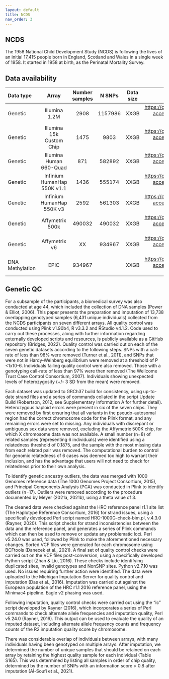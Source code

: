 ```yaml
---
layout: default
title: NCDS
nav_order: 3
---
```


## NCDS

The 1958 National Child Development Study (NCDS) is following the lives of an initial 17,415 people born in England, Scotland and Wales in a single week of 1958. It started in 1958 at birth, as the Perinatal Mortality Survey.

## Data availability 

| Data type       | Array       |Number samples | N SNPs |Data size   | Link to apply        |
| :---            |    :----:   |    :----:     |   :----:|  :----:  |          ---:        |
| Genetic         | Illumina 1.2M  | 2908        |     1157986              | XXGB       |https://cls.ucl.ac.uk/data-access-training/data-access/ |
| Genetic         | Illumina 15k Custom Chip   | 1475        |    9803               | XXGB       |https://cls.ucl.ac.uk/data-access-training/data-access/ |
| Genetic         | Illumina Human 660-Quad   | 871         |         582892          | XXGB       |https://cls.ucl.ac.uk/data-access-training/data-access/ |
| Genetic         | Infinium HumanHap 550K v1.1   | 1436         |         555174          | XXGB       |https://cls.ucl.ac.uk/data-access-training/data-access/ |
| Genetic         |Infinium HumanHap 550K v3   | 2592         |       561303            | XXGB       |https://cls.ucl.ac.uk/data-access-training/data-access/ |
| Genetic         |Affymetrix 500k  | 490032         |      490032             | XXGB       |https://cls.ucl.ac.uk/data-access-training/data-access/ |
| Genetic         |Affymetrix v6 | XX         |    934967               | XXGB       |https://cls.ucl.ac.uk/data-access-training/data-access/ |
| DNA Methylation | EPIC  | 934967          |                | XXGB       |https://cls.ucl.ac.uk/data-access-training/data-access/ |


## Genetic QC

For a subsample of the participants, a biomedical survey was also conducted at age 44, which included the collection of DNA samples (Power & Elliot, 2006). This paper presents the preparation and imputation of 13,738 overlapping genotyped samples (6,431 unique individuals) collected from the NCDS participants on seven different arrays. All quality control was conducted using Plink v1.90b4, R v3.3.2 and RStudio v4.1.2. Code used to carry out these processes, along with further information regarding externally developed scripts and resources, is publicly available as a GitHub repository (Bridges, 2022). Quality control was carried out on each of the seven genetic datasets according to the following steps. SNPs with a call-rate of less than 98% were removed (Turner et al., 2011), and SNPs that were not in Hardy-Weinberg equilibrium were removed at a threshold of P <1x10-6.  Individuals failing quality control were also removed. Those with a genotyping call-rate of less than 97% were then removed (The Wellcome Trust Case Control Consortium, 2007). Individuals showing unexpected levels of heterozygosity (+/- 3 SD from the mean) were removed.

Each dataset was updated to GRCh37 build for consistency, using up-to-date strand files and a series of commands collated in the script Update Build (Robertson, 2012, see Supplementary Information A for further detail). Heterozygous haploid errors were present in six of the seven chips. They were removed by first ensuring that all variants in the pseudo-autosomal region had the correct chromosome code for the Plink format, and any remaining errors were set to missing. Any individuals with discrepant or ambiguous sex data were removed, excluding the Affymetrix 500K chip, for which X chromosome data was not available. A small number (n=8) of related samples (representing 6 individuals) were identified using a relatedness threshold of 0.1875, and the sample with the most missing data from each related pair was removed. The computational burden to control for genomic relatedness of 6 cases was deemed too high to warrant their inclusion, and has the advantage that users will not need to check for relatedness prior to their own analysis. 

To identify genetic ancestry outliers, the data was merged with 1000 Genomes reference data (The 1000 Genomes Project Consortium, 2015), and Principal Components Analysis (PCA) was conducted in Plink to identify outliers (n=17). Outliers were removed according to the procedure documented by Meyer (2021a, 2021b), using a theta value of 3. 

The cleaned data were checked against the HRC reference panel r1.1 site list (The Haplotype Reference Consortium, 2016) for strand issues, using a specifically developed Perl script named HRC-1000G-check-bim.pl, v.4.3.0 (Rayner, 2020). This script checks for strand inconsistencies between the data and the reference panel, and generates a series of Plink commands which can then be used to remove or update any problematic loci. Perl v5.24.0 was used, followed by Plink to make the aforementioned necessary changes. Sorted VCF files were generated for each chromosome using BCFtools (Danecek et al., 2021). A final set of quality control checks were carried out on the VCF files post-conversion, using a specifically developed Python script (Zhan  & Liu, 2016). These checks include identifying duplicated sites, invalid genotypes and NonSNP sites. Python v2.7.10 was used. No issues requiring further action were identified. The data were uploaded to the Michigan Imputation Server for quality control and imputation (Das et al., 2016). Imputation was carried out against the European population of the HRC r1.1 2016 reference panel, using the Minimac4 pipeline. Eagle v2 phasing was used.

Following imputation, quality control checks were carried out using the “ic” script developed by Rayner (2016), which incorporates a series of Perl commands to check alternate allele frequencies and imputation quality, Perl v5.24.0 (Rayner, 2016). This output can be used to evaluate the quality of an imputed dataset, including alternate allele frequency counts and frequency counts of the R2 imputation quality score by chromosome.

There was considerable overlap of individuals between arrays, with many individuals having been genotyped on multiple arrays. After imputation, we determined the number of unique samples that should be retained on each array by retaining the highest quality sample for each individual (Table S165). This was determined by listing all samples in order of chip quality, determined by the number of SNPs with an information score > 0.8 after imputation (Al-Soufi et al., 2021). 


